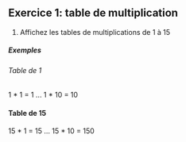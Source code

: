## Exercice 1: table de multiplication

1. Affichez les tables de multiplications de 1 à 15

##### Exemples

###### Table de 1
1 * 1 = 1
...
1 * 10 = 10

#### Table de 15
15 * 1 = 15
...
15 * 10 = 150
